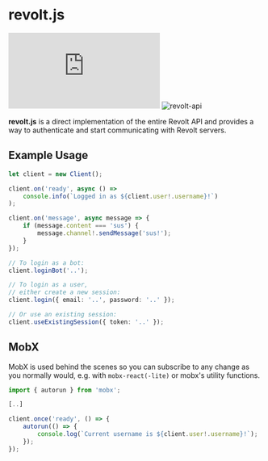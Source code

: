 # revolt.js

![revolt.js](https://img.shields.io/npm/v/revolt.js) ![revolt-api](https://img.shields.io/npm/v/revolt-api?label=Revolt%20API)

**revolt.js** is a direct implementation of the entire Revolt API and provides a way to authenticate and start communicating with Revolt servers.

## Example Usage

```typescript
let client = new Client();

client.on('ready', async () =>
    console.info(`Logged in as ${client.user!.username}!`)
);

client.on('message', async message => {
    if (message.content === 'sus') {
        message.channel!.sendMessage('sus!');
    }
});

// To login as a bot:
client.loginBot('..');

// To login as a user,
// either create a new session:
client.login({ email: '..', password: '..' });

// Or use an existing session:
client.useExistingSession({ token: '..' });
```

## MobX

MobX is used behind the scenes so you can subscribe to any change as you normally would, e.g. with `mobx-react(-lite)` or mobx's utility functions.

```typescript
import { autorun } from 'mobx';

[..]

client.once('ready', () => {
    autorun(() => {
        console.log(`Current username is ${client.user!.username}!`);
    });
});
```
